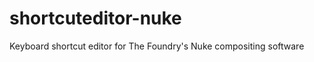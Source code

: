 shortcuteditor-nuke
===================

Keyboard shortcut editor for The Foundry's Nuke compositing software
